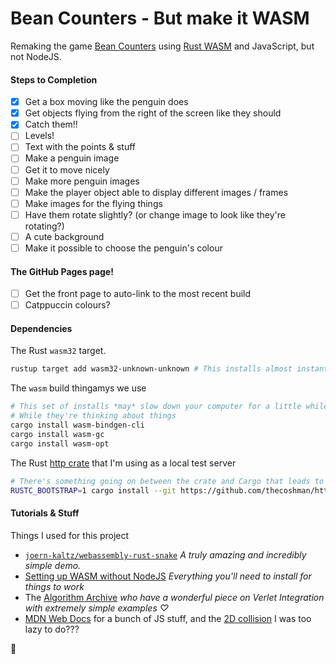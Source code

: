 # Bean Counters - But make it WASM
 

Remaking the game [Bean Counters](https://clubpenguin.fandom.com/wiki/Bean_Counters) using [Rust WASM](https://www.rust-lang.org/what/wasm) and JavaScript, but not NodeJS.


#### Steps to Completion  
- [x] Get a box moving like the penguin does  
- [x] Get objects flying from the right of the screen like they should  
- [x] Catch them!!  
- [ ] Levels!  
- [ ] Text with the points & stuff  
- [ ] Make a penguin image  
- [ ] Get it to move nicely  
- [ ] Make more penguin images  
- [ ] Make the player object able to display different images / frames  
- [ ] Make images for the flying things  
- [ ] Have them rotate slightly? (or change image to look like they're rotating?)  
- [ ] A cute background  
- [ ] Make it possible to choose the penguin's colour  

#### The GitHub Pages page!
- [ ] Get the front page to auto-link to the most recent build  
- [ ] Catppuccin colours?  

#### Dependencies

The Rust `wasm32` target.
```bash
rustup target add wasm32-unknown-unknown # This installs almost instantly
```

The `wasm` build thingamys we use
```bash
# This set of installs *may* slow down your computer for a little while
# While they're thinking about things
cargo install wasm-bindgen-cli
cargo install wasm-gc
cargo install wasm-opt
```

The Rust [http crate](https://crates.io/crates/https) that I'm using as a local test server
```bash
# There's something going on between the crate and Cargo that leads to this nightmare of an install command
RUSTC_BOOTSTRAP=1 cargo install --git https://github.com/thecoshman/http
```


#### Tutorials & Stuff

Things I used for this project

* [`joern-kaltz/webassembly-rust-snake`](https://github.com/joern-kalz/webassembly-rust-snake) *A truly amazing and incredibly simple demo.*  
* [Setting up WASM without NodeJS](https://dev.to/dandyvica/wasm-in-rust-without-nodejs-2e0c) *Everything you'll need to install for things to work*  
* The [Algorithm Archive](https://www.algorithm-archive.org) *who have a wonderful piece on Verlet Integration with extremely simple examples ♡*
* [MDN Web Docs](https://developer.mozilla.org/en-US/docs) for a bunch of JS stuff, and the [2D collision](https://developer.mozilla.org/en-US/docs/Games/Techniques/2D_collision_detection) I was too lazy to do???  
<!-- Look, I actually haven't really used these two all that much, so they're secret comment links
* [A simple WASM & Canvas explanation](https://rustwasm.github.io/wasm-bindgen/examples/2d-canvas.html) 
* [WASM bind-gen's paint example](https://rustwasm.github.io/wasm-bindgen/examples/paint.html)
-->

🍜
